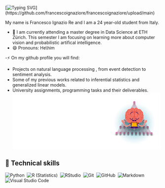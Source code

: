 

<!-- Introduction -->
[![Typing SVG](https://readme-typing-svg.herokuapp.com/?font=comfortaa&color=016EEA&size=24&width=500&lines=Hello+,+my+name+is+Francesco;I+am+a+DataScience+student+at+ETHZurich+.+.+.;Nice+to+meet+you...)](https://github.com/francescoignaziore/francescoignaziore/upload/main)


My name is Francesco Ignazio Re and I am a 24 year-old student from Italy.

- 🌱 I am currently attending a master degree in Data Science at ETH Zürich. This semester I am focusing on learning more about computer vision and probabilistic artifical intelligence.
- 😄 Pronouns: He\him

-⚡ On my github profile you will find:

* Projects on natural language processing , from event detection to sentiment analysis.
* Some of my previous works related to inferential statistics and generalized linear models.
* University assignments, programming tasks and their deliverables.
![](https://github.com/francescoignaziore/francescoignaziore/blob/main/mascotte1.png)


<!-- Tech Stack -->
## :wrench: Technical skills

![Python](https://img.shields.io/badge/-Python-05122A?style=flat&logo=python)&nbsp;
![R (Statistics)](https://img.shields.io/badge/-R-05122A?style=flat&logo=R&logoColor=276DC3)&nbsp;
![RStudio](https://img.shields.io/badge/-RStudio-05122A?style=flat&logo=rstudio)&nbsp;
![Git](https://img.shields.io/badge/-Git-05122A?style=flat&logo=git)&nbsp;
![GitHub](https://img.shields.io/badge/-GitHub-05122A?style=flat&logo=github)&nbsp;
![Markdown](https://img.shields.io/badge/-Markdown-05122A?style=flat&logo=markdown)&nbsp;
![Visual Studio Code](https://img.shields.io/badge/-Visual%20Studio%20Code-05122A?style=flat&logo=visual-studio-code&logoColor=007ACC)&nbsp;
